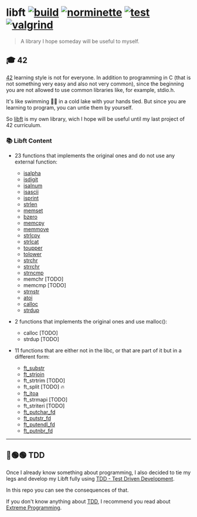 # libft [![build](https://github.com/tiolula/tdd_libft/actions/workflows/build.yml/badge.svg)](https://github.com/tiolula/tdd_libft/actions/workflows/build.yml) [![norminette](https://github.com/tiolula/tdd_libft/actions/workflows/norminette.yml/badge.svg)](https://github.com/tiolula/tdd_libft/actions/workflows/norminette.yml)  [![test](https://github.com/tiolula/tdd_libft/actions/workflows/test.yml/badge.svg)](https://github.com/tiolula/tdd_libft/actions/workflows/test.yml)  [![valgrind](https://github.com/tiolula/tdd_libft/actions/workflows/memoryleak.yml/badge.svg)](https://github.com/tiolula/tdd_libft/actions/workflows/memoryleak.yml)


> A library I hope someday will be useful to myself.

## 🎓 42

[42](https://en.wikipedia.org/wiki/42_(school)) learning style is not for everyone. In addition to programming in C (that is not something very easy and also not very common), since the beginning you are not allowed to use common libraries like, for example, stdio.h.

It's like swimming 🏊🏾 in a cold lake with your hands tied. But since you are learning to program, you can untie them by yourself. 

So [libft](https://github.com/tiolula/tdd_libft/blob/master/src/libft.h) is my own library, wich I hope will be useful until my last project of 42 curriculum.

### 📚 Libft Content

* 23 functions that implements the original ones and do not use any external function: 

	* [isalpha](https://github.com/tiolula/tdd_libft/blob/master/src/ft_isalpha.c)
	* [isdigit](https://github.com/tiolula/tdd_libft/blob/master/src/ft_isdigit.c)
	* [isalnum](https://github.com/tiolula/tdd_libft/blob/master/src/ft_isalnum.c)
	* [isascii](https://github.com/tiolula/tdd_libft/blob/master/src/ft_isascii.c)
	* [isprint](https://github.com/tiolula/tdd_libft/blob/master/src/ft_isprint.c)
	* [strlen](https://github.com/tiolula/tdd_libft/blob/master/src/ft_strlen.c)
	* [memset](https://github.com/tiolula/tdd_libft/blob/master/src/ft_memset.c)
	* [bzero](https://github.com/tiolula/tdd_libft/blob/master/src/ft_bzero.c)
	* [memcpy](https://github.com/tiolula/tdd_libft/blob/master/src/ft_memcpy.c)
	* [memmove](https://github.com/tiolula/tdd_libft/blob/master/src/ft_memmove.c)
	* [strlcpy](https://github.com/tiolula/tdd_libft/blob/master/src/ft_strlcpy.c)
	* [strlcat](https://github.com/tiolula/tdd_libft/blob/master/src/ft_strlcat.c)
	* [toupper](https://github.com/tiolula/tdd_libft/blob/master/src/ft_toupper.c)
	* [tolower](https://github.com/tiolula/tdd_libft/blob/master/src/ft_tolower.c)
	* [strchr](https://github.com/tiolula/tdd_libft/blob/master/src/ft_strchr.c)
	* [strrchr](https://github.com/tiolula/tdd_libft/blob/master/src/ft_strrchr.c)
	* [strncmp](https://github.com/tiolula/tdd_libft/blob/master/src/ft_strncmp.c)
	* memchr [TODO]
	* memcmp [TODO]
	* [strnstr](https://github.com/tiolula/tdd_libft/blob/master/src/ft_strnstr.c)
	* [atoi](https://github.com/tiolula/tdd_libft/blob/master/src/ft_atoi.c)
	* [calloc](https://github.com/tiolula/tdd_libft/blob/master/src/ft_calloc.c)
	* [strdup](https://github.com/tiolula/tdd_libft/blob/master/src/ft_strdup.c)

* 2 functions that implements the original ones and use malloc():

	* calloc [TODO]
	* strdup [TODO]

* 11 functions that are either not in the libc, or that are part of it but in a different form:

	* [ft_substr](https://github.com/tiolula/tdd_libft/blob/master/src/ft_substr.c)
	* [ft_strjoin](https://github.com/tiolula/tdd_libft/blob/master/src/ft_strjoin.c)
	* ft_strtrim [TODO]
	* ft_split [TODO] 🔥
	* [ft_itoa](https://github.com/tiolula/tdd_libft/blob/master/src/ft_itoa.c)
	* ft_strmapi [TODO]
	* ft_striteri [TODO]
	* [ft_putchar_fd](https://github.com/tiolula/tdd_libft/blob/master/src/ft_putchar_fd.c)
	* [ft_putstr_fd](https://github.com/tiolula/tdd_libft/blob/master/src/ft_putstr_fd.c)
	* [ft_putendl_fd](https://github.com/tiolula/tdd_libft/blob/master/src/ft_putendl_fd.c)
	* [ft_putnbr_fd](https://github.com/tiolula/tdd_libft/blob/master/src/ft_putnbr_fd.c)

------------------------

## 🔴🟢🟢 TDD

Once I already know something about programming, I also decided to tie my legs and develop my Libft fully using [TDD - Test Driven Development](http://www.extremeprogramming.org/rules/testfirst.html). 

In this repo you can see the consequences of that.

If you don't know anything about [TDD](http://www.extremeprogramming.org/rules/testfirst.html), I recommend you read about [Extreme Programming](http://www.extremeprogramming.org/index.html).